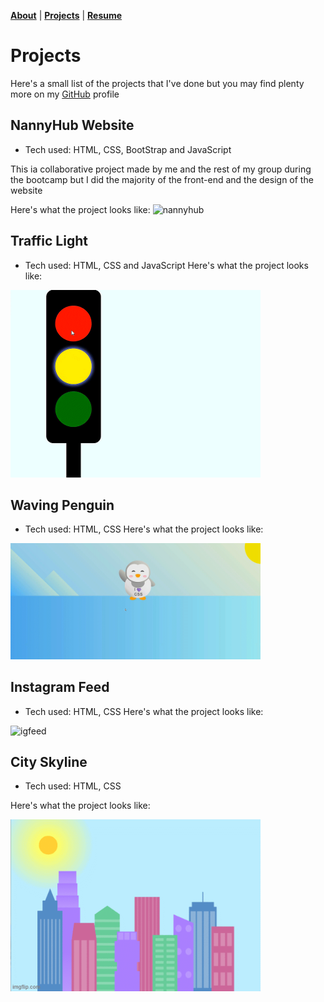 <b>[About](./about.html)</b> | <b>[Projects](./projects.html)</b> | <b>[Resume](./resume.html)</b>

# Projects

 >
 >
Here's a small list of the projects that I've done but you may find plenty more on my <a href="https://github.com/MaiCodes-exe"> GitHub</a> profile


<section></section>

## NannyHub Website
* Tech used: HTML, CSS, BootStrap and JavaScript
<p>This ia collaborative project made by me and the rest of my group during the bootcamp but I did the majority of the front-end and the design of the website</p>
Here's what the project looks like:

<img alt="nannyhub" src="nannyhub.gif"  width="500"/> 

<section></section>

## Traffic Light
* Tech used: HTML, CSS and JavaScript
Here's what the project looks like:

<img alt="light" src="light.gif"  width="400"/> 


<section></section>

## Waving Penguin
* Tech used: HTML, CSS
Here's what the project looks like:

<img alt="penguin" src="penguin.gif"  width="400"/> 


<section></section>

## Instagram Feed
* Tech used: HTML, CSS
Here's what the project looks like:

<img alt="igfeed" src="photofeed.gif"  width="400"/> 


<section></section>

## City Skyline
* Tech used: HTML, CSS

Here's what the project looks like:

<img alt="Skyline Project" src="7b0pyu.gif"  width="400"/> 
